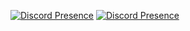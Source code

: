 [![Discord Presence](https://lanyard.cnrad.dev/api/696077173517320323)](https://discord.com/users/696077173517320323)
[![Discord Presence](https://lanyard.cnrad.dev/api/696077173517320323)](https://discord.com/users/1037389401342353499)
